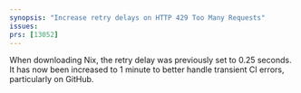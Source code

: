 ```yaml
---
synopsis: "Increase retry delays on HTTP 429 Too Many Requests"
issues:
prs: [13052]
---
```


When downloading Nix, the retry delay was previously set to 0.25 seconds. It has now been increased to 1 minute to better handle transient CI errors, particularly on GitHub.

